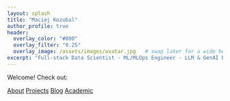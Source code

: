 ```yaml
---
layout: splash
title: "Maciej Kozubal"
author_profile: true
header:
  overlay_color: "#000"
  overlay_filter: "0.25"
  overlay_image: /assets/images/avatar.jpg   # swap later for a wide hero img
excerpt: "Full-stack Data Scientist · ML/MLOps Engineer · LLM & GenAI Practitioner"
---
```


Welcome! Check out:

<div class="btn-group">
  <a class="btn btn--primary" href="/about/">About</a>
  <a class="btn btn--primary" href="/projects/">Projects</a>
  <a class="btn btn--primary" href="/blog/">Blog</a>
  <a class="btn btn--primary" href="/academic/">Academic</a>
</div>
